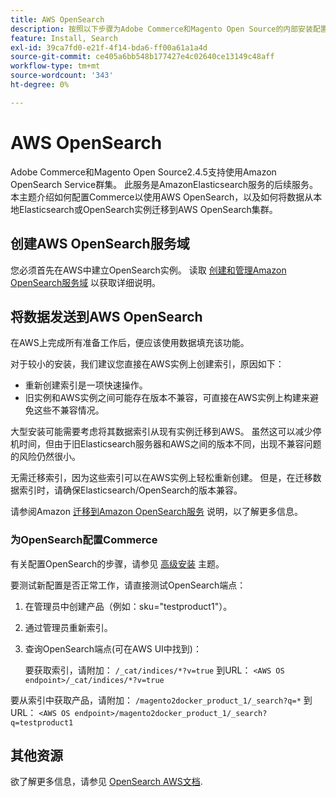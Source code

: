 ```yaml
---
title: AWS OpenSearch
description: 按照以下步骤为Adobe Commerce和Magento Open Source的内部安装配置AWS OpenSearch Web服务。
feature: Install, Search
exl-id: 39ca7fd0-e21f-4f14-bda6-ff00a61a1a4d
source-git-commit: ce405a6bb548b177427e4c02640ce13149c48aff
workflow-type: tm+mt
source-wordcount: '343'
ht-degree: 0%

---
```


# AWS OpenSearch

Adobe Commerce和Magento Open Source2.4.5支持使用Amazon OpenSearch Service群集。 此服务是AmazonElasticsearch服务的后续服务。 本主题介绍如何配置Commerce以使用AWS OpenSearch，以及如何将数据从本地Elasticsearch或OpenSearch实例迁移到AWS OpenSearch集群。

## 创建AWS OpenSearch服务域

您必须首先在AWS中建立OpenSearch实例。
读取 [创建和管理Amazon OpenSearch服务域](https://docs.aws.amazon.com/opensearch-service/latest/developerguide/createupdatedomains.html) 以获取详细说明。

## 将数据发送到AWS OpenSearch

在AWS上完成所有准备工作后，便应该使用数据填充该功能。

对于较小的安装，我们建议您直接在AWS实例上创建索引，原因如下：

* 重新创建索引是一项快速操作。
* 旧实例和AWS实例之间可能存在版本不兼容，可直接在AWS实例上构建来避免这些不兼容情况。

大型安装可能需要考虑将其数据索引从现有实例迁移到AWS。 虽然这可以减少停机时间，但由于旧Elasticsearch服务器和AWS之间的版本不同，出现不兼容问题的风险仍然很小。

无需迁移索引，因为这些索引可以在AWS实例上轻松重新创建。
但是，在迁移数据索引时，请确保Elasticsearch/OpenSearch的版本兼容。

请参阅Amazon [迁移到Amazon OpenSearch服务](https://docs.aws.amazon.com/opensearch-service/latest/developerguide/migration.html) 说明，以了解更多信息。

### 为OpenSearch配置Commerce

有关配置OpenSearch的步骤，请参见 [高级安装](../../advanced.md) 主题。

要测试新配置是否正常工作，请直接测试OpenSearch端点：

1. 在管理员中创建产品（例如：sku=&quot;testproduct1&quot;）。
1. 通过管理员重新索引。
1. 查询OpenSearch端点(可在AWS UI中找到)：

   要获取索引，请附加： `/_cat/indices/*?v=true` 到URL：
   `<AWS OS endpoint>/_cat/indices/*?v=true`

要从索引中获取产品，请附加： `/magento2docker_product_1/_search?q=*` 到URL：
`<AWS OS endpoint>/magento2docker_product_1/_search?q=testproduct1`

## 其他资源

欲了解更多信息，请参见 [OpenSearch AWS文档](https://docs.aws.amazon.com/opensearch-service/index.html).
